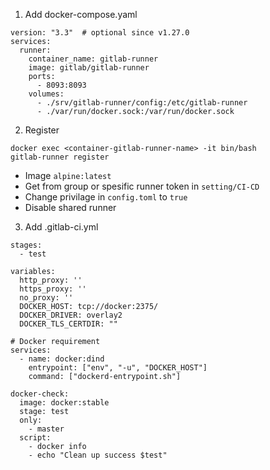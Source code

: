1. Add docker-compose.yaml
```
version: "3.3"  # optional since v1.27.0
services:
  runner:
    container_name: gitlab-runner
    image: gitlab/gitlab-runner
    ports:
      - 8093:8093
    volumes:
      - ./srv/gitlab-runner/config:/etc/gitlab-runner
      - ./var/run/docker.sock:/var/run/docker.sock
```

2. Register
```
docker exec <container-gitlab-runner-name> -it bin/bash
gitlab-runner register
```
  - Image `alpine:latest`
  - Get from group or spesific runner token in `setting/CI-CD`
  - Change privilage in `config.toml` to `true`
  - Disable shared runner

3. Add .gitlab-ci.yml
```
stages:
  - test

variables:
  http_proxy: ''
  https_proxy: ''
  no_proxy: ''
  DOCKER_HOST: tcp://docker:2375/
  DOCKER_DRIVER: overlay2
  DOCKER_TLS_CERTDIR: ""

# Docker requirement
services:
  - name: docker:dind
    entrypoint: ["env", "-u", "DOCKER_HOST"]
    command: ["dockerd-entrypoint.sh"]

docker-check:
  image: docker:stable
  stage: test
  only:
    - master
  script:
    - docker info
    - echo "Clean up success $test"
```
